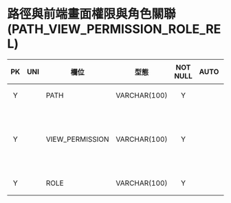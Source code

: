 # 路徑與前端畫面權限與角色關聯(PATH_VIEW_PERMISSION_ROLE_REL)
PK|UNI|欄位|型態|NOT NULL|AUTO|預設|定義
:-:|:-:|-|-|:-:|:-:|-|-
Y||PATH|VARCHAR(100)|Y|||路徑
Y||VIEW_PERMISSION|VARCHAR(100)|Y|||前端畫面權限
Y||ROLE|VARCHAR(100)|Y|||角色